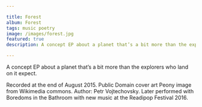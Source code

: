 ```yaml
---

title: Forest
album: Forest
tags: music poetry
image: /images/forest.jpg
featured: true
description: A concept EP about a planet that’s a bit more than the explorers who land on it expect.

---
```


A concept EP about a planet that’s a bit more than the explorers who land on it expect.

Re­cor­ded at the end of Au­gust 2015. Pub­lic Do­main cover art Pe­ony im­age from Wiki­me­dia com­mons. Au­thor: Petr Vo­jtechovsky. Later per­formed with Bore­doms in the Bath­room with new mu­sic at the Readipop Fest­ival 2016.
